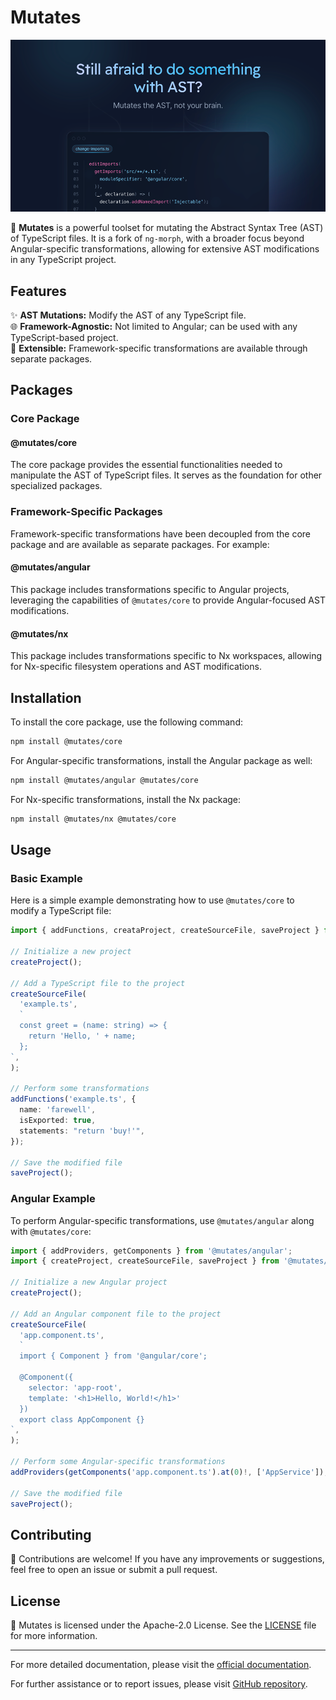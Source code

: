 # Mutates

[![](https://raw.githubusercontent.com/IKatsuba/mutates/main/docs/src/app/opengraph-image.png)](https://mutates.katsuba.dev)

🚀 **Mutates** is a powerful toolset for mutating the Abstract Syntax Tree (AST) of TypeScript
files. It is a fork of `ng-morph`, with a broader focus beyond Angular-specific transformations,
allowing for extensive AST modifications in any TypeScript project.

## Features

✨ **AST Mutations:** Modify the AST of any TypeScript file.  
🌐 **Framework-Agnostic:** Not limited to Angular; can be used with any TypeScript-based project.  
🔧 **Extensible:** Framework-specific transformations are available through separate packages.

## Packages

### Core Package

#### @mutates/core

The core package provides the essential functionalities needed to manipulate the AST of TypeScript
files. It serves as the foundation for other specialized packages.

### Framework-Specific Packages

Framework-specific transformations have been decoupled from the core package and are available as
separate packages. For example:

#### @mutates/angular

This package includes transformations specific to Angular projects, leveraging the capabilities of
`@mutates/core` to provide Angular-focused AST modifications.

#### @mutates/nx

This package includes transformations specific to Nx workspaces, allowing for Nx-specific filesystem
operations and AST modifications.

## Installation

To install the core package, use the following command:

```sh
npm install @mutates/core
```

For Angular-specific transformations, install the Angular package as well:

```sh
npm install @mutates/angular @mutates/core
```

For Nx-specific transformations, install the Nx package:

```sh
npm install @mutates/nx @mutates/core
```

## Usage

### Basic Example

Here is a simple example demonstrating how to use `@mutates/core` to modify a TypeScript file:

```typescript
import { addFunctions, creataProject, createSourceFile, saveProject } from '@mutates/core';

// Initialize a new project
createProject();

// Add a TypeScript file to the project
createSourceFile(
  'example.ts',
  `
  const greet = (name: string) => {
    return 'Hello, ' + name;
  };
`,
);

// Perform some transformations
addFunctions('example.ts', {
  name: 'farewell',
  isExported: true,
  statements: "return 'buy!'",
});

// Save the modified file
saveProject();
```

### Angular Example

To perform Angular-specific transformations, use `@mutates/angular` along with `@mutates/core`:

```typescript
import { addProviders, getComponents } from '@mutates/angular';
import { createProject, createSourceFile, saveProject } from '@mutates/core';

// Initialize a new Angular project
createProject();

// Add an Angular component file to the project
createSourceFile(
  'app.component.ts',
  `
  import { Component } from '@angular/core';

  @Component({
    selector: 'app-root',
    template: '<h1>Hello, World!</h1>'
  })
  export class AppComponent {}
`,
);

// Perform some Angular-specific transformations
addProviders(getComponents('app.component.ts').at(0)!, ['AppService']);

// Save the modified file
saveProject();
```

## Contributing

🤝 Contributions are welcome! If you have any improvements or suggestions, feel free to open an
issue or submit a pull request.

## License

📄 Mutates is licensed under the Apache-2.0 License. See the [LICENSE](./LICENSE) file for more
information.

---

For more detailed documentation, please visit the
[official documentation](https://mutates.katsuba.dev).

For further assistance or to report issues, please visit
[GitHub repository](https://github.com/ikatsuba/mutates).

